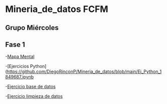 # Mineria_de_datos FCFM
## Grupo Miércoles

## Fase 1

-[Mapa Mental](https://github.com/DiegoRinconP/Mineria_de_datos/blob/main/MapaMental_1_1849687.pdf)

-[Ejercicios Python](https://github.com/DiegoRinconP/Mineria_de_datos/blob/main/Ej_Python_1849687.ipynb

-[Ejercicio base de datos](https://github.com/DiegoRinconP/Mineria_de_datos/blob/main/Equipo_2-Ejercicio%20base%20de%20datos.pdf)

-[Ejercicio limpieza de datos](https://github.com/DiegoRinconP/Mineria_de_datos/blob/main/Ej_Limpieza_2.ipynb)

